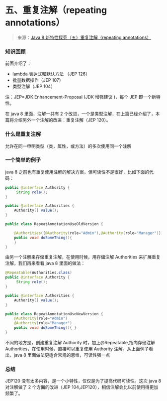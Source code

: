 # 五、重复注解（repeating annotations）

> 来源：[Java 8 新特性探究（五）重复注解（repeating annotations）](http://my.oschina.net/benhaile/blog/180932)

### **知识回顾**

前面介绍了：

*   lambda 表达式和默认方法 （JEP 126）
*   批量数据操作（JEP 107）
*   类型注解（JEP 104）

注：JEP=JDK Enhancement-Proposal (JDK 增强建议 )，每个 JEP 即一个新特性。

在 java 8 里面，注解一共有 2 个改进，一个是类型注解，在上篇已经介绍了，本篇将介绍另外一个注解的改进：重复注解（JEP 120）。

### **什么是重复注解**

允许在同一申明类型（类，属性，或方法）的多次使用同一个注解

### **一个简单的例子**

java 8 之前也有重复使用注解的解决方案，但可读性不是很好，比如下面的代码：

```java
public @interface Authority {
     String role();
}

public @interface Authorities {
    Authority[] value();
}

public class RepeatAnnotationUseOldVersion {

    @Authorities({@Authority(role="Admin"),@Authority(role="Manager")})
    public void doSomeThing(){
    }
} 
```

由另一个注解来存储重复注解，在使用时候，用存储注解 Authorities 来扩展重复注解，我们再来看看 java 8 里面的做法：

```java
@Repeatable(Authorities.class)
public @interface Authority {
     String role();
}

public @interface Authorities {
    Authority[] value();
}

public class RepeatAnnotationUseNewVersion {
    @Authority(role="Admin")
    @Authority(role="Manager")
    public void doSomeThing(){ }
} 
```

不同的地方是，创建重复注解 Authority 时，加上@Repeatable,指向存储注解 Authorities，在使用时候，直接可以重复使用 Authority 注解。从上面例子看出，java 8 里面做法更适合常规的思维，可读性强一点

### **总结**

JEP120 没有太多内容，是一个小特性，仅仅是为了提高代码可读性。这次 java 8 对注解做了 2 个方面的改进（JEP 104,JEP120），相信注解会比以前使用得更加频繁了。